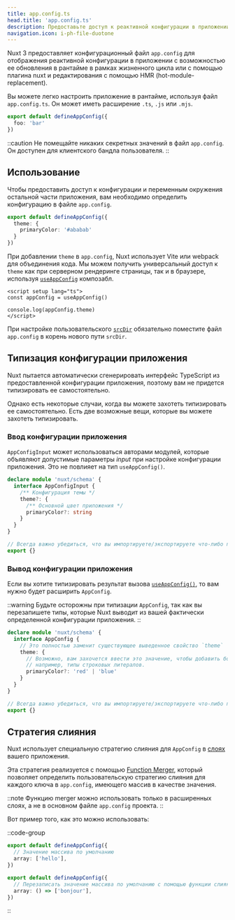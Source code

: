```yaml
---
title: app.config.ts
head.title: 'app.config.ts'
description: Предоставьте доступ к реактивной конфигурации в приложении с помощью конфигурационного файла приложения.
navigation.icon: i-ph-file-duotone
---
```


Nuxt 3 предоставляет конфигурационный файл `app.config` для отображения реактивной конфигурации в приложении с возможностью ее обновления в рантайме в рамках жизненного цикла или с помощью плагина nuxt и редактирования с помощью HMR (hot-module-replacement).

Вы можете легко настроить приложение в рантайме, используя файл `app.config.ts`. Он может иметь расширение `.ts`, `.js` или `.mjs`.

```ts twoslash [app.config.ts]
export default defineAppConfig({
  foo: 'bar'
})
```

::caution
Не помещайте никаких секретных значений в файл `app.config`. Он доступен для клиентского бандла пользователя.
::

## Использование

Чтобы предоставить доступ к конфигурации и переменным окружения остальной части приложения, вам необходимо определить конфигурацию в файле `app.config`.

```ts twoslash [app.config.ts]
export default defineAppConfig({
  theme: {
    primaryColor: '#ababab'
  }
})
```

При добавлении `theme` в `app.config`, Nuxt использует Vite или webpack для объединения кода. Мы можем получить универсальный доступ к `theme` как при серверном рендеринге страницы, так и в браузере, используя [`useAppConfig`](/docs/api/composables/use-app-config) композабл.

```vue [pages/index.vue]
<script setup lang="ts">
const appConfig = useAppConfig()

console.log(appConfig.theme)
</script>
```

При настройке пользовательского [`srcDir`](/docs/api/nuxt-config#srcdir) обязательно поместите файл `app.config` в корень нового пути `srcDir`.

## Типизация конфигурации приложения

Nuxt пытается автоматически сгенерировать интерфейс TypeScript из предоставленной конфигурации приложения, поэтому вам не придется типизировать ее самостоятельно.

Однако есть некоторые случаи, когда вы можете захотеть типизировать ее самостоятельно. Есть две возможные вещи, которые вы можете захотеть типизировать.

### Ввод конфигурации приложения

`AppConfigInput` может использоваться авторами модулей, которые объявляют допустимые параметры _input_ при настройке конфигурации приложения. Это не повлияет на тип `useAppConfig()`.

```ts [index.d.ts]
declare module 'nuxt/schema' {
  interface AppConfigInput {
    /** Конфигурация темы */
    theme?: {
      /** Основной цвет приложения */
      primaryColor?: string
    }
  }
}

// Всегда важно убедиться, что вы импортируете/экспортируете что-либо при расширении типа.
export {}
```

### Вывод конфигурации приложения

Если вы хотите типизировать результат вызова [`useAppConfig()`](/docs/api/composables/use-app-config), то вам нужно будет расширить `AppConfig`.

::warning
Будьте осторожны при типизации `AppConfig`, так как вы перезапишете типы, которые Nuxt выводит из вашей фактически определенной конфигурации приложения.
::

```ts [index.d.ts]
declare module 'nuxt/schema' {
  interface AppConfig {
    // Это полностью заменит существующее выведенное свойство `theme`
    theme: {
      // Возможно, вам захочется ввести это значение, чтобы добавить более конкретные типы, чем те, которые может вывести Nuxt,
      // например, типы строковых литералов.
      primaryColor?: 'red' | 'blue'
    }
  }
}

// Всегда важно убедиться, что вы импортируете/экспортируете что-либо при расширении типа.
export {}
```

## Стратегия слияния

Nuxt использует специальную стратегию слияния для `AppConfig` в [слоях](/docs/getting-started/layers) вашего приложения.

Эта стратегия реализуется с помощью [Function Merger](https://github.com/unjs/defu#function-merger), который позволяет определить пользовательскую стратегию слияния для каждого ключа в `app.config`, имеющего массив в качестве значения.

::note
Функцию merger можно использовать только в расширенных слоях, а не в основном файле `app.config` проекта.
::

Вот пример того, как это можно использовать:

::code-group

```ts twoslash [layer/app.config.ts]
export default defineAppConfig({
  // Значение массива по умолчанию
  array: ['hello'],
})
```

```ts twoslash [app.config.ts]
export default defineAppConfig({
  // Перезаписать значение массива по умолчанию с помощью функции слияния
  array: () => ['bonjour'],
})
```

::
